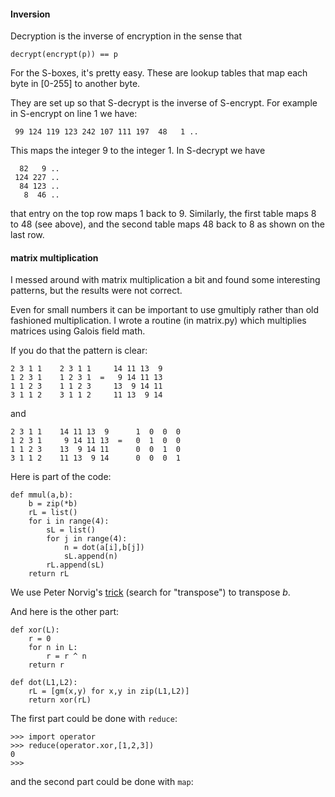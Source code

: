 #### Inversion

Decryption is the inverse of encryption in the sense that 

```
decrypt(encrypt(p)) == p
```

For the S-boxes, it's pretty easy.  These are lookup tables that map each byte in [0-255] to another byte.

They are set up so that S-decrypt is the inverse of S-encrypt.  For example in S-encrypt on line 1 we have:

```
 99 124 119 123 242 107 111 197  48   1 ..
```

This maps the integer 9 to the integer 1.  In S-decrypt we have

```
  82   9 ..
 124 227 ..
  84 123 ..
   8  46 ..
```

that entry on the top row maps 1 back to 9.  Similarly, the first table maps 8 to 48 (see above), and the second table maps 48 back to 8 as shown on the last row.

#### matrix multiplication

I messed around with matrix multiplication a bit and found some interesting patterns, but the results were not correct.  

Even for small numbers it can be important to use gmultiply rather than old fashioned multiplication.  I wrote a routine (in matrix.py) which multiplies matrices using Galois field math.

If you do that the pattern is clear:

```
2 3 1 1    2 3 1 1     14 11 13  9
1 2 3 1    1 2 3 1  =   9 14 11 13
1 1 2 3    1 1 2 3     13  9 14 11
3 1 1 2    3 1 1 2     11 13  9 14
```

and

```
2 3 1 1    14 11 13  9      1  0  0  0
1 2 3 1     9 14 11 13  =   0  1  0  0
1 1 2 3    13  9 14 11      0  0  1  0
3 1 1 2    11 13  9 14      0  0  0  1
```

Here is part of the code:

```
def mmul(a,b):
    b = zip(*b)
    rL = list()
    for i in range(4):
        sL = list()
        for j in range(4):
            n = dot(a[i],b[j])
            sL.append(n)
        rL.append(sL)
    return rL
```

We use Peter Norvig's [trick](https://norvig.com/python-iaq.html) (search for "transpose") to transpose *b*.

And here is the other part:

```
def xor(L):
    r = 0
    for n in L:
        r = r ^ n
    return r

def dot(L1,L2):
    rL = [gm(x,y) for x,y in zip(L1,L2)]
    return xor(rL)
```

The first part could be done with ``reduce``:

```
>>> import operator
>>> reduce(operator.xor,[1,2,3])  
0
>>>
```

and the second part could be done with ``map``:

```

```